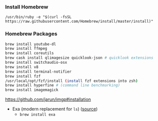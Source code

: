 ### Install Homebrew

`/usr/bin/ruby -e "$(curl -fsSL https://raw.githubusercontent.com/Homebrew/install/master/install)"`

### Homebrew Packages

```bash
brew install youtube-dl
brew install ffmpeg
brew install coreutils
brew cask install qlimagesize quicklook-json # quicklook extensions
brew install switchaudio-osx
brew install v8
brew install terminal-notifier
brew install fzf
/usr/local/opt/fzf/install (install fzf extensions into zsh)
brew install hyperfine # (command line benchmarking)
brew install imagemagick
```

https://github.com/jarun/imgp#installation

- Exa (modern replacement for `ls`) ([source](https://github.com/ogham/exa))
  - `brew install exa`
